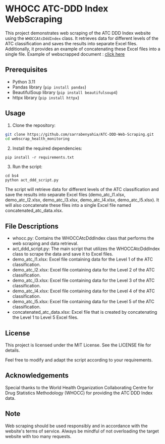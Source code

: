 # WHOCC ATC-DDD Index WebScraping

This project demonstrates web scraping of the ATC DDD Index website using the `WHOCCAtcDddIndex` class. It retrieves data for different levels of the ATC classification and saves the results into separate Excel files. Additionally, it provides an example of concatenating these Excel files into a single file.
Example of webscrapped document : [click here](https://docs.google.com/spreadsheets/d/1RE7a83teynha3RfWXmQJroAWBkS9KM7B/edit?usp=sharing&ouid=104308617428381034686&rtpof=true&sd=true)

## Prerequisites

- Python 3.11
- Pandas library (`pip install pandas`)
- BeautifulSoup library (`pip install beautifulsoup4`)
- httpx library (`pip install httpx`)

## Usage

1. Clone the repository:

````bash
git clone https://github.com/sarrabenyahia/ATC-DDD-Web-Scraping.git
cd webscrap_health_monitoring
````

2. Install the required dependencies:
````
pip install -r requirements.txt
````

3. Run the script:

````
cd bs4
python act_ddd_script.py
````

The script will retrieve data for different levels of the ATC classification and save the results into separate Excel files (demo_atc_l1.xlsx, demo_atc_l2.xlsx, demo_atc_l3.xlsx, demo_atc_l4.xlsx, demo_atc_l5.xlsx). It will also concatenate these files into a single Excel file named concatenated_atc_data.xlsx.

## File Descriptions
- whocc.py: Contains the WHOCCAtcDddIndex class that performs the web scraping and data retrieval.
- act_ddd_script.py: The main script that utilizes the WHOCCAtcDddIndex class to scrape the data and save it to Excel files.
- demo_atc_l1.xlsx: Excel file containing data for the Level 1 of the ATC classification.
- demo_atc_l2.xlsx: Excel file containing data for the Level 2 of the ATC classification.
- demo_atc_l3.xlsx: Excel file containing data for the Level 3 of the ATC classification.
- demo_atc_l4.xlsx: Excel file containing data for the Level 4 of the ATC classification.
- demo_atc_l5.xlsx: Excel file containing data for the Level 5 of the ATC classification.
- concatenated_atc_data.xlsx: Excel file that is created by concatenating the Level 1 to Level 5 Excel files.

## License
This project is licensed under the MIT License. See the LICENSE file for details.

Feel free to modify and adapt the script according to your requirements.

## Acknowledgements
Special thanks to the World Health Organization Collaborating Centre for Drug Statistics Methodology (WHOCC) for providing the ATC DDD Index data.

## Note
Web scraping should be used responsibly and in accordance with the website's terms of service. Always be mindful of not overloading the target website with too many requests.


